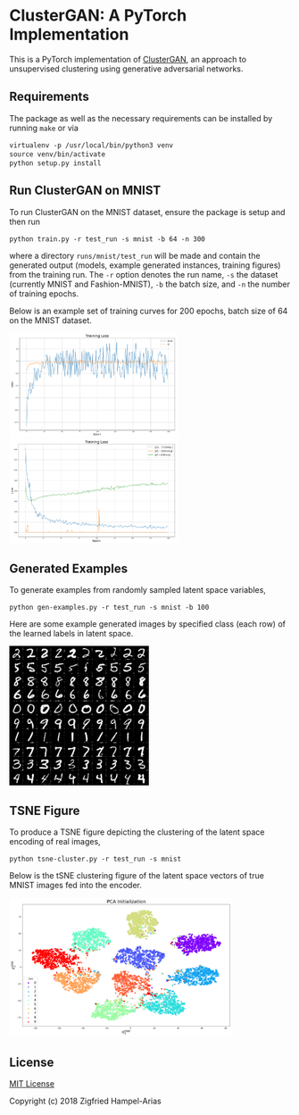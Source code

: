 # ClusterGAN: A PyTorch Implementation

This is a PyTorch implementation of [ClusterGAN](https://arxiv.org/abs/1809.03627),
an approach to unsupervised clustering using generative adversarial networks.


## Requirements

The package as well as the necessary requirements can be installed by running `make` or via
```
virtualenv -p /usr/local/bin/python3 venv
source venv/bin/activate
python setup.py install
```

## Run ClusterGAN on MNIST

To run ClusterGAN on the MNIST dataset, ensure the package is setup and then run
```
python train.py -r test_run -s mnist -b 64 -n 300
```
where a directory `runs/mnist/test_run` will be made and contain the generated output
(models, example generated instances, training figures) from the training run.
The `-r` option denotes the run name, `-s` the dataset (currently MNIST and Fashion-MNIST),
`-b` the batch size, and `-n` the number of training epochs.


Below is an example set of training curves for 200 epochs, batch size of 64 on the MNIST dataset.

<p float="left">
  <img src="docs/imgs/training_model_losses-mnist.png" width="300" />
  <img src="docs/imgs/training_cycle_loss-mnist.png" width="300" />
</p>


## Generated Examples
To generate examples from randomly sampled latent space variables, 
```
python gen-examples.py -r test_run -s mnist -b 100
```

Here are some example generated images by specified class (each row) of the learned labels in latent space.
<p float="left">
  <img src="docs/imgs/gen_classes_000199-mnist.png" width="250" />
</p>

## TSNE Figure
To produce a TSNE figure depicting the clustering of the latent space encoding of real images,
```
python tsne-cluster.py -r test_run -s mnist
```

Below is the tSNE clustering figure of the latent space vectors of true MNIST images fed into the encoder.

<p float="left">
  <img src="docs/imgs/tsne-mnist-pca.png" width="400" />
</p>


## License

[MIT License](LICENSE)

Copyright (c) 2018 Zigfried Hampel-Arias
